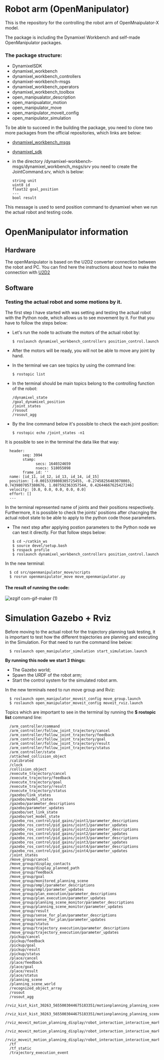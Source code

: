 # Robot arm (OpenManipulator)

This is the repository for the controlling the robot arm of OpenMnaipulator-X model.

The package is including the Dynamixel Workbench and self-made OpenManipulator packages.
### The  package structure:
- DynamixelSDK
- dynamixel_workbench
- dynamixel_workbench_controllers
- dynamixel-workbench-msgs
- dynamixel_workbench_operators
- dynamixel_workbench_toolbox
- open_manipualator_description
- open_manipualator_motion
- open_manipulator_move
- open_manipulator_moveit_config
- open_manipulator_simulation

To be able to succeed in the building the package, you need to clone two more packages from the official repositories, which links are below:
- [dynamixel_workbench_msgs](https://github.com/ROBOTIS-GIT/dynamixel-workbench-msgs)
- [dynamixel_sdk](https://github.com/ROBOTIS-GIT/DynamixelSDK)
- in the directory /dynamixel-workbench-msgs/dynamixel_workbench_msgs/srv you need to create the JointCommand.srv, which is below:

      string unit
      uint8 id
      float32 goal_position
      ---
      bool result 

This message is used to send position command to dynamixel when we run the actual robot and testing code.

# OpenManipulator information

## Hardware
The openManipulator is based on the U2D2 converter connection between the robot and PC.
You can find here the instructions about how to make the connection with [U2D2](https://emanual.robotis.com/docs/en/parts/interface/u2d2/)

## Software
### Testing the actual robot and some motions by it.

The first step I have started with was setting and testing the actual robot with the Python node, which allows us to see movement by it. 
For that you have to follow the steps below:
- Let's run the node to activate the motors of the actual robot by:
 
      $ roslaunch dynamixel_workbench_controllers position_control.launch  

- After the motors will be ready, you will not be able to move any joint by hand.
- In the terminal we can see topics by using the command line:

      $ rostopic list
- In the terminal should be main topics belong to the controlling function of the robot:

      /dynamixel_state
      /goal_dynamixel_position
      /joint_states
      /rosout
      /rosout_agg
 
- By the line command below it's possible to check the each joint position:

      $ rostopic echo /joint_states -n1
      
It is possible to see in the terminal the data like that way:

      header: 
            seq: 3994
            stamp: 
                  secs: 1640324659
                  nsecs: 518055098
            frame_id: ''
      name: [id_11, id_12, id_13, id_14, id_15]
      position: [-0.0015339808305725455, -0.27458256483078003, 0.7439807057380676, 1.087592363357544, 0.42644667625427246]
      velocity: [0.0, 0.0, 0.0, 0.0, 0.0]
      effort: []
      ---
In the terminal represented name of joints and their positions respectively. Furthermore, it is possible to check the joints' positions after chacnging the actual robot state to be able to apply to the python code those parameters.

- The next step after applying postion parameters to the Python node we can test it directly. For that follow steps below:

      $ cd ~/catkin_ws
      $ source devel/setup.bash
      $ rospack profile
      $ roslaunch dynamixel_workbench_controllers position_control.launch 
In the new terminal:

      $ cd src/openmanipulator_move/scripts
      $ rosrun openmanipulator_move move_openmanipulator.py      
#### The result of running the code:
![ezgif com-gif-maker (1)](https://user-images.githubusercontent.com/37059842/114139017-6fa9e680-9949-11eb-9ad4-70b69129e2e2.gif)     

# Simulation Gazebo + Rviz

Before moving to the actual robot for the trajectory planning task testing, it is important to test how the different trajectories are planning and executing in the Simulation. For that need to run the command line below:

      $ roslaunch open_manipulator_simulation start_simulation.launch
**By running this node we start 3 things:**
- The Gazebo world;
- Spawn the URDF of the robot arm;
- Start the control system for the simulated robot arm.

In the new terminals need to run move group and Rviz:

      $ roslaunch open_manipulator_moveit_config move_group.launch
      $ roslaunch open_manipulator_moveit_config moveit_rviz.launch
Topics which are important to see in the terminal by running the **$ rostopic list** command line:

      /arm_controller/command
      /arm_controller/follow_joint_trajectory/cancel
      /arm_controller/follow_joint_trajectory/feedback
      /arm_controller/follow_joint_trajectory/goal
      /arm_controller/follow_joint_trajectory/result
      /arm_controller/follow_joint_trajectory/status
      /arm_controller/state
      /attached_collision_object
      /calibrated
      /clock
      /collision_object
      /execute_trajectory/cancel
      /execute_trajectory/feedback
      /execute_trajectory/goal
      /execute_trajectory/result
      /execute_trajectory/status
      /gazebo/link_states
      /gazebo/model_states
      /gazebo/parameter_descriptions
      /gazebo/parameter_updates
      /gazebo/set_link_state
      /gazebo/set_model_state
      /gazebo_ros_control/pid_gains/joint1/parameter_descriptions
      /gazebo_ros_control/pid_gains/joint1/parameter_updates
      /gazebo_ros_control/pid_gains/joint2/parameter_descriptions
      /gazebo_ros_control/pid_gains/joint2/parameter_updates
      /gazebo_ros_control/pid_gains/joint3/parameter_descriptions
      /gazebo_ros_control/pid_gains/joint3/parameter_updates
      /gazebo_ros_control/pid_gains/joint4/parameter_descriptions
      /gazebo_ros_control/pid_gains/joint4/parameter_updates
      /joint_states
      /move_group/cancel
      /move_group/display_contacts
      /move_group/display_planned_path
      /move_group/feedback
      /move_group/goal
      /move_group/monitored_planning_scene
      /move_group/ompl/parameter_descriptions
      /move_group/ompl/parameter_updates
      /move_group/plan_execution/parameter_descriptions
      /move_group/plan_execution/parameter_updates
      /move_group/planning_scene_monitor/parameter_descriptions
      /move_group/planning_scene_monitor/parameter_updates
      /move_group/result
      /move_group/sense_for_plan/parameter_descriptions
      /move_group/sense_for_plan/parameter_updates
      /move_group/status
      /move_group/trajectory_execution/parameter_descriptions
      /move_group/trajectory_execution/parameter_updates
      /pickup/cancel
      /pickup/feedback
      /pickup/goal
      /pickup/result
      /pickup/status
      /place/cancel
      /place/feedback
      /place/goal
      /place/result
      /place/status
      /planning_scene
      /planning_scene_world
      /recognized_object_array
      /rosout
      /rosout_agg
      /rviz_kist_kist_30263_5655003044675183351/motionplanning_planning_scene_monitor/parameter_descriptions
      /rviz_kist_kist_30263_5655003044675183351/motionplanning_planning_scene_monitor/parameter_updates
      /rviz_moveit_motion_planning_display/robot_interaction_interactive_marker_topic/feedback
      /rviz_moveit_motion_planning_display/robot_interaction_interactive_marker_topic/update
      /rviz_moveit_motion_planning_display/robot_interaction_interactive_marker_topic/update_full
      /tf
      /tf_static
      /trajectory_execution_event




